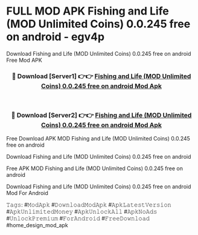 # FULL MOD APK Fishing and Life (MOD Unlimited Coins) 0.0.245 free on android - egv4p
Download Fishing and Life (MOD Unlimited Coins) 0.0.245 free on android Free Mod APK

<div align="center">
<h3>🔴 Download [Server1] 👉👉 <a href="https://apk-comot.site?title=Fishing_and_Life_(MOD_Unlimited_Coins)_0.0.245_free_on_android">Fishing and Life (MOD Unlimited Coins) 0.0.245 free on android Mod Apk</a></h3><br>

<h3>🔴 Download [Server2] 👉👉 <a href="https://apk-comot.site?title=Fishing_and_Life_(MOD_Unlimited_Coins)_0.0.245_free_on_android">Fishing and Life (MOD Unlimited Coins) 0.0.245 free on android Mod Apk</a></h3>
</div>


Free Download APK MOD Fishing and Life (MOD Unlimited Coins) 0.0.245 free on android

Download Fishing and Life (MOD Unlimited Coins) 0.0.245 free on android 

Free APK MOD Fishing and Life (MOD Unlimited Coins) 0.0.245 free on android 

Download Fishing and Life (MOD Unlimited Coins) 0.0.245 free on android Mod For Android

𝚃𝚊𝚐𝚜: #𝙼𝚘𝚍𝙰𝚙𝚔 #𝙳𝚘𝚠𝚗𝚕𝚘𝚊𝚍𝙼𝚘𝚍𝙰𝚙𝚔 #𝙰𝚙𝚔𝙻𝚊𝚝𝚎𝚜𝚝𝚅𝚎𝚛𝚜𝚒𝚘𝚗 #𝙰𝚙𝚔𝚄𝚗𝚕𝚒𝚖𝚒𝚝𝚎𝚍𝙼𝚘𝚗𝚎𝚢 #𝙰𝚙𝚔𝚄𝚗𝚕𝚘𝚌𝚔𝙰𝚕𝚕 #𝙰𝚙𝚔𝙽𝚘𝙰𝚍𝚜 #𝚄𝚗𝚕𝚘𝚌𝚔𝙿𝚛𝚎𝚖𝚒𝚞𝚖 #𝙵𝚘𝚛𝙰𝚗𝚍𝚛𝚘𝚒𝚍 #𝙵𝚛𝚎𝚎𝙳𝚘𝚠𝚗𝚕𝚘𝚊𝚍 #home_design_mod_apk